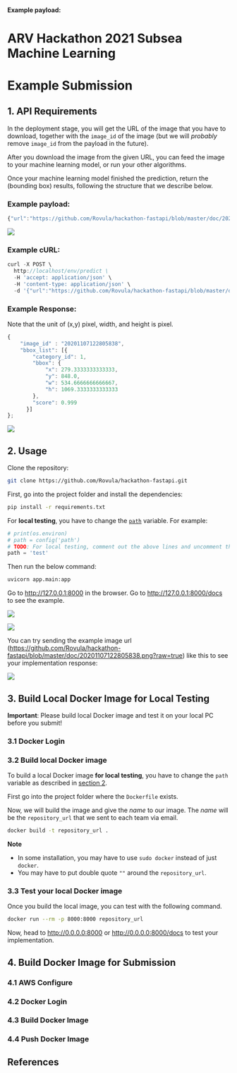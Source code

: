 #### Example payload:

# ARV Hackathon 2021 Subsea Machine Learning

# Example Submission

## 1. API Requirements

In the deployment stage, you will get the URL of the image that you have to download, together with the `image_id` of the image (but we will _probably_ remove `image_id` from the payload in the future).

After you download the image from the given URL, you can feed the image to your machine learning model, or run your other algorithms.

Once your machine learning model finished the prediction, return the (bounding box) results, following the structure that we describe below.

### Example payload:

```javascript
{"url":"https://github.com/Rovula/hackathon-fastapi/blob/master/doc/20201107122805838.png?raw=true","image_id":20201107122805838}
```

![](./doc/20201107122805838.png)

### Example cURL:

```javascript
curl -X POST \
  http://localhost/env/predict \
  -H 'accept: application/json' \
  -H 'content-type: application/json' \
  -d '{"url":"https://github.com/Rovula/hackathon-fastapi/blob/master/doc/20201107122805838.png?raw=true","image_id":20201107122805838}'
```

### Example Response:

Note that the unit of (x,y) pixel, width, and height is pixel.

```javascript
{
    "image_id" : "20201107122805838",
    "bbox_list": [{
        "category_id": 1,
        "bbox": {
            "x": 279.3333333333333,
            "y": 848.0,
            "w": 534.6666666666667,
            "h": 1069.3333333333333
        },
        "score": 0.999
      }]
};
```

![](./doc/20201107122805838_labelled.png)

## 2. Usage

Clone the repository:

```bash
git clone https://github.com/Rovula/hackathon-fastapi.git
```

First, go into the project folder and install the dependencies:

```bash
pip install -r requirements.txt
```

For **local testing**, you have to change the [`path`](https://github.com/Rovula/hackathon-fastapi/blob/master/app/main.py#L10) variable. For example:

```python
# print(os.environ)
# path = config('path')
# TODO: For local testing, comment out the above lines and uncomment the below line.
path = 'test'
```

Then run the below command:

```bash
uvicorn app.main:app
```

Go to http://127.0.0.1:8000 in the browser. Go to http://127.0.0.1:8000/docs to see the example.

![](./doc/img1.png)

![](./doc/img2.png)

You can try sending the example image url (https://github.com/Rovula/hackathon-fastapi/blob/master/doc/20201107122805838.png?raw=true) like this to see your implementation response:

![](./doc/img3.png)

## 3. Build Local Docker Image for Local Testing

**Important**: Please build local Docker image and test it on your local PC before you submit!

### 3.1 Docker Login

### 3.2 Build local Docker image

To build a local Docker image **for local testing**, you have to change the `path` variable as described in [section 2](#2-usage).

First go into the project folder where the `Dockerfile` exists.

Now, we will build the image and give the *name* to our image. The *name* will be the `repository_url` that we sent to each team via email.

```bash
docker build -t repository_url .
```

**Note**

- In some installation, you may have to use `sudo docker` instead of just `docker`.
- You may have to put double quote `""` around the `repository_url`.

### 3.3 Test your local Docker image

Once you build the local image, you can test with the following command.

```bash
docker run --rm -p 8000:8000 repository_url
```

Now, head to http://0.0.0.0:8000 or http://0.0.0.0:8000/docs to test your implementation.

## 4. Build Docker Image for Submission

### 4.1 AWS Configure

### 4.2 Docker Login

### 4.3 Build Docker Image

### 4.4 Push Docker Image

## References
